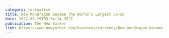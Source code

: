 ```yaml
---
category: journalism
title: How Mondragon Became The World's Largest Co-op
date: 2022-08-29T05:34:24.352Z
publication: The New Yorker
link: https://www.newyorker.com/business/currency/how-mondragon-became-the-worlds-largest-co-op
---
```

